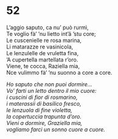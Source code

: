 # 52
  
L’aggio saputo, ca nu’ può rurmì,  
Te voglio fà’ ’nu lietto int’â ’stu core;  
Le cuscenielle re rosa marina,  
Li matarazze re vasinicola,  
Le lenzulelle de vruletta fina,  
’A cupertella martellata r’oro.  
Viene, te cocca, Raziella mia,  
Nce vulimmo fà’ ’nu suonno a core a core.

*Ho saputo che non puoi dormire...  
Vo’ farti un letto dentro il mio cuore:  
i cuscini di fior di rosmarino,  
i materassii di basilico fresco,  
le lenzuola di fine violetta,  
la copertuccia trapunta d’oro.  
Vieni a dormire, Graziella mia,  
vogliamo farci un sonno cuore a cuore.*


